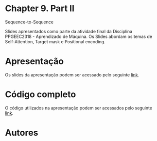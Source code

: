 # Chapter 9. Part II
Sequence-to-Sequence

Slides apresentados como parte da atividade final da Disciplina PPGEEC2318 - Aprendizado de Máquina. Os Slides abordam os temas de Self-Attention, Target mask
 e Positional encoding.

# Apresentação

Os slides da apresentação podem ser acessado pelo seguinte [link](https://github.com/linndemberg1/PPGEEC2318-MACHINE-LEARNING/blob/0bf405077e77f22b225aca113f445f2cffdb795a/Presentation/Presentation.pdf).

# Código completo

O código utilizados na apresentação podem ser acessados pelo seguinte [link](https://github.com/linndemberg1/PPGEEC2318-MACHINE-LEARNING/blob/aacf8c28089388984ef0b1f5f5c51312e19543bc/Chapter9_PartII.ipynb).

# Autores




